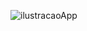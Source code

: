 ![ilustracaoApp](https://user-images.githubusercontent.com/70767461/222833390-b0bbdf19-15ea-4f1e-aed5-b91ecd6edc22.gif)

